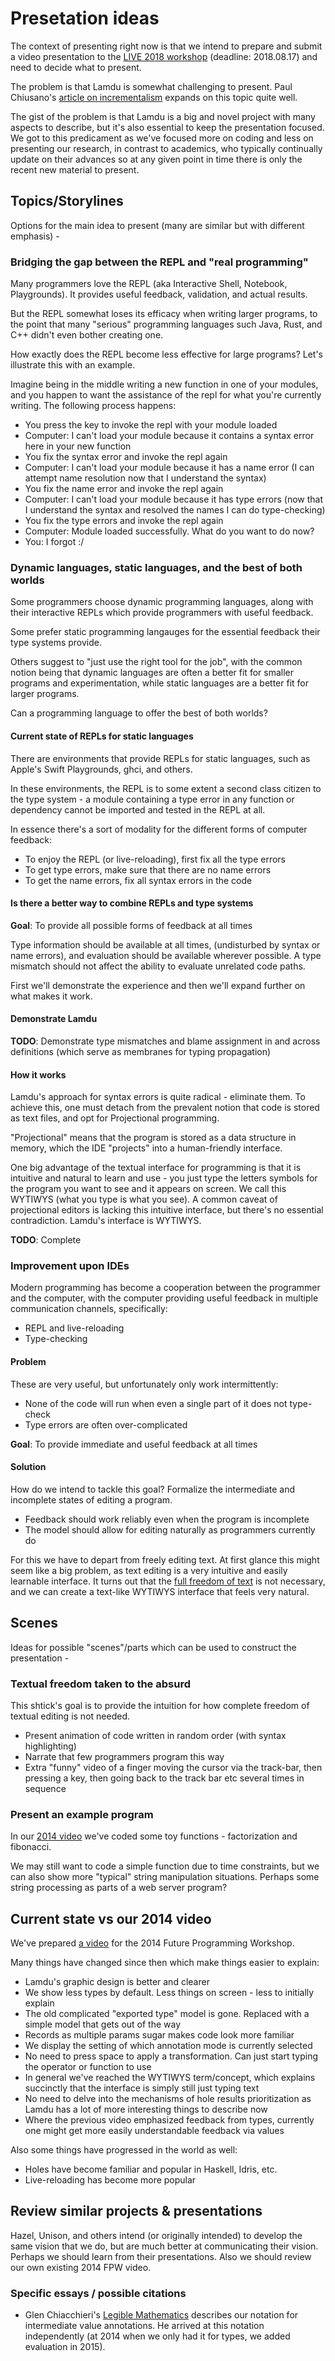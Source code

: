 # Presetation ideas

The context of presenting right now is that we intend to prepare and submit a video presentation to the [LIVE 2018 workshop](https://2018.splashcon.org/track/live-2018-papers) (deadline: 2018.08.17) and need to decide what to present.

The problem is that Lamdu is somewhat challenging to present. Paul Chiusano's [article on incrementalism](https://pchiusano.github.io/2017-05-17/incrementalism.html) expands on this topic quite well.

The gist of the problem is that Lamdu is a big and novel project with many aspects to describe, but it's also essential to keep the presentation focused. We got to this predicament as we've focused more on coding and less on presenting our research, in contrast to academics, who typically continually update on their advances so at any given point in time there is only the recent new material to present.

## Topics/Storylines

Options for the main idea to present (many are similar but with different emphasis) -

### Bridging the gap between the REPL and "real programming"

Many programmers love the REPL (aka Interactive Shell, Notebook, Playgrounds).
It provides useful feedback, validation, and actual results.

But the REPL somewhat loses its efficacy when writing larger programs, to the point that many "serious" programming languages such Java, Rust, and C++ didn't even bother creating one.

How exactly does the REPL become less effective for large programs?
Let's illustrate this with an example.

Imagine being in the middle writing a new function in one of your modules,
and you happen to want the assistance of the repl for what you're currently writing.
The following process happens:

* You press the key to invoke the repl with your module loaded
* Computer: I can't load your module because it contains a syntax error here in your new function
* You fix the syntax error and invoke the repl again
* Computer: I can't load your module because it has a name error (I can attempt name resolution now that I understand the syntax)
* You fix the name error and invoke the repl again
* Computer: I can't load your module because it has type errors (now that I understand the syntax and resolved the names I can do type-checking)
* You fix the type errors and invoke the repl again
* Computer: Module loaded successfully. What do you want to do now?
* You: I forgot :/

### Dynamic languages, static languages, and the best of both worlds

Some programmers choose dynamic programming languages, along with their interactive REPLs which provide programmers with useful feedback.

Some prefer static programming langauges for the essential feedback their type systems provide.

Others suggest to "just use the right tool for the job", with the common notion being that dynamic languages are often a better fit for smaller programs and experimentation, while static languages are a better fit for larger programs.

Can a programming language to offer the best of both worlds?

#### Current state of REPLs for static languages

There are environments that provide REPLs for static languages, such as Apple's Swift Playgrounds, ghci, and others.

In these environments, the REPL is to some extent a second class citizen to the type system - a module containing a type error in any function or dependency cannot be imported and tested in the REPL at all.

In essence there's a sort of modality for the different forms of computer feedback:

* To enjoy the REPL (or live-reloading), first fix all the type errors
* To get type errors, make sure that there are no name errors
* To get the name errors, fix all syntax errors in the code

#### Is there a better way to combine REPLs and type systems

**Goal**: To provide all possible forms of feedback at all times

Type information should be available at all times, (undisturbed by syntax or name errors), and evaluation should be available wherever possible. A type mismatch should not affect the ability to evaluate unrelated code paths.

First we'll demonstrate the experience and then we'll expand further on what makes it work.

#### Demonstrate Lamdu

**TODO**: Demonstrate type mismatches and blame assignment in and across definitions (which serve as membranes for typing propagation)

#### How it works

Lamdu's approach for syntax errors is quite radical - eliminate them. To achieve this, one must detach from the prevalent notion that code is stored as text files, and opt for Projectional programming.

"Projectional" means that the program is stored as a data structure in memory, which the IDE "projects" into a human-friendly interface.

One big advantage of the textual interface for programming is that it is intuitive and natural to learn and use - you just type the letters symbols for the program you want to see and it appears on screen. We call this WYTIWYS (what you type is what you see). A common caveat of projectional editors is lacking this intuitive interface, but there's no essential contradiction. Lamdu's interface is WYTIWYS.

**TODO**: Complete

### Improvement upon IDEs

Modern programming has become a cooperation between the programmer and the computer, with the computer providing useful feedback in multiple communication channels, specifically:

* REPL and live-reloading
* Type-checking

#### Problem

These are very useful, but unfortunately only work intermittently:

* None of the code will run when even a single part of it does not type-check
* Type errors are often over-complicated

**Goal**: To provide immediate and useful feedback at all times

#### Solution

How do we intend to tackle this goal? Formalize the intermediate and incomplete states of editing a program.

* Feedback should work reliably even when the program is incomplete
* The model should allow for editing naturally as programmers currently do

For this we have to depart from freely editing text. At first glance this might seem like a big problem, as text editing is a very intuitive and easily learnable interface. It turns out that the [full freedom of text](#Textual-freedom-taken-to-the-absurd) is not necessary, and we can create a text-like WYTIWYS interface that feels very natural.

## Scenes

Ideas for possible "scenes"/parts which can be used to construct the presentation -

### Textual freedom taken to the absurd

This shtick's goal is to provide the intuition for how complete freedom of textual editing is not needed.

* Present animation of code written in random order (with syntax highlighting)
* Narrate that few programmers program this way
* Extra "funny" video of a finger moving the cursor via the track-bar, then pressing a key, then going back to the track bar etc several times in sequence

### Present an example program

In our [2014 video](#Current-state-vs-our-2014-video) we've coded some toy functions - factorization and fibonacci.

We may still want to code a simple function due to time constraints, but we can also show more "typical" string manipulation situations. Perhaps some string processing as parts of a web server program?

## Current state vs our 2014 video

We've prepared [a video](https://vimeo.com/97648370) for the 2014 Future Programming Workshop.

Many things have changed since then which make things easier to explain:

* Lamdu's graphic design is better and clearer
* We show less types by default. Less things on screen - less to initially explain
* The old complicated "exported type" model is gone. Replaced with a simple model that gets out of the way
* Records as multiple params sugar makes code look more familiar
* We display the setting of which annotation mode is currently selected
* No need to press space to apply a transformation. Can just start typing the operator or function to use
* In general we've reached the WYTIWYS term/concept, which explains succinctly that the interface is simply still just typing text
* No need to delve into the mechanisms of hole results prioritization as Lamdu has a lot of more interesting things to describe now
* Where the previous video emphasized feedback from types, currently one might get more easily understandable feedback via values

Also some things have progressed in the world as well:

* Holes have become familiar and popular in Haskell, Idris, etc.
* Live-reloading has become more popular

## Review similar projects & presentations

Hazel, Unison, and others intend (or originally intended) to develop the same vision that we do, but are much better at communicating their vision. Perhaps we should learn from their presentations. Also we should review our own existing 2014 FPW video.

### Specific essays / possible citations

* Glen Chiacchieri's [Legible Mathematics](http://glench.com/LegibleMathematics/) describes our notation for intermediate value annotations. He arrived at this notation independently (at 2014 when we only had it for types, we added evaluation in 2015).
